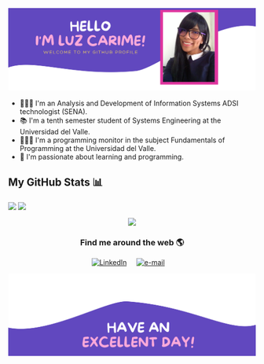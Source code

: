 
<img src="https://github.com/lclucumi/lclucumi/blob/main/images/header.png"  width="800px"/>

* 👩🏽‍🎓︎ I'm an Analysis and Development of Information Systems ADSI technologist (SENA).
* :books: I'm a tenth semester student of Systems Engineering at the Universidad del Valle.
* 👩🏽‍🏫︎ I'm a programming monitor in the subject Fundamentals of Programming at the Universidad del Valle.
* 🥰︎ I'm passionate about learning and programming.


## My GitHub Stats :bar_chart:

<a><img width="398" align="center" src="https://github-readme-stats.vercel.app/api?username=lclucumi&show_icons=true&theme=tokyonight" class="responsive" />
</a>
<a><img width="398" align="center" src="https://github-readme-stats.vercel.app/api/top-langs/?username=lclucumi&layout=compact&hide=html&theme=tokyonight" class="responsive"/></a>
<div align="center">
<a><img width="640" align="center" src="https://github-profile-summary-cards.vercel.app/api/cards/profile-details?username=lclucumi&theme=vue"></a></a>
</div>

<h3 align="center"> Find me around the web 🌎 </h3>
<p align="center">
    <!-- linkedin -->
    <a href="https://www.linkedin.com/in/luzcarime/"><img src="https://cdn4.iconfinder.com/data/icons/social-messaging-ui-color-shapes-2-free/128/social-linkedin-circle-512.png" width="40px" alt="LinkedIn"></a> &nbsp; &nbsp;
    <!-- gmail-->
    <a href="mailto:luz.lucumi@correounivalle.edu.co"><img src="https://i.pinimg.com/originals/84/7c/08/847c083cc09040091439e3c05d1fedde.png" width="40px" alt="e-mail"></a> &nbsp; &nbsp;
</p>

<img src="https://github.com/lclucumi/lclucumi/blob/main/images/footerImage.png"  width="800px"/>
